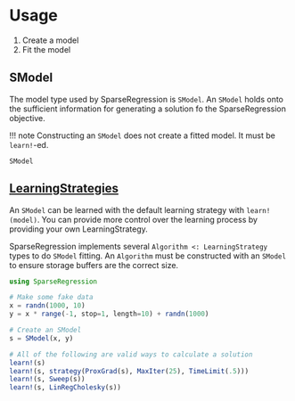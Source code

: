 # Usage

1. Create a model
1. Fit the model

## SModel

The model type used by SparseRegression is `SModel`.  An `SModel` holds onto the sufficient
information for generating a solution fo the SparseRegression objective.

!!! note
    Constructing an `SModel` does not create a fitted model.  It must be `learn!`-ed.

```@docs
SModel
```


## [LearningStrategies](https://github.com/JuliaML/LearningStrategies.jl)

An `SModel` can be learned with the default learning strategy with `learn!(model)`.  You
can provide more control over the learning process by providing your own LearningStrategy.

SparseRegression implements several `Algorithm <: LearningStrategy` types to do `SModel`
fitting.  An `Algorithm` must be constructed with an `SModel` to ensure storage buffers
are the correct size.

```julia
using SparseRegression

# Make some fake data
x = randn(1000, 10)
y = x * range(-1, stop=1, length=10) + randn(1000)

# Create an SModel
s = SModel(x, y)

# All of the following are valid ways to calculate a solution
learn!(s)
learn!(s, strategy(ProxGrad(s), MaxIter(25), TimeLimit(.5)))
learn!(s, Sweep(s))
learn!(s, LinRegCholesky(s))
```